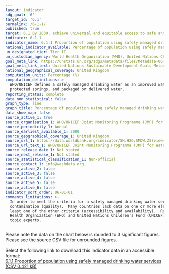 ```yaml
---
layout: indicator
sdg_goal: '6'
target_id: '6.1'
permalink: /6-1-1/
published: true
target: 6.1 By 2030, achieve universal and equitable access to safe and affordable drinking water for all
indicator: 6.1.1
indicator_name: 6.1.1 Proportion of population using safely managed drinking water services
national_indicator_available: Percentage of population using safely managed drinking water services
un_designated_tier: Tier II
un_custodian_agency: World Health Organisation (WHO), United Nations Children's Fund (UNICEFF)
goal_meta_link: https://unstats.un.org/sdgs/metadata/files/Metadata-06-01-01.pdf
goal_meta_link_text: United Nations Sustainable Development Goals Metadata (PDF 224 KB)
national_geographical_coverage: United Kingdom
computation_units: Percentage (%)
computation_definitions: >-
  WHO/UNICEF defines a safely managed drinking water as an improved water source that is accessible on premises, available when needed and free from faecal and priority chemical contamination.  Improved water sources include - piped water, boreholes or tubewells, protected dug wells,
  protected springs, and packaged or delivered water.
reporting_status: complete
data_non_statistical: false
graph_type: line
graph_title: Percentage of population using safely managed drinking water services (%)
data_show_map: false
source_active_1: true
source_organisation_1: WHO/UNICEF Joint Monitoring Programme (JMP) for Water Supply, Sanitation and Hygiene 
source_periodicity_1: Annual
source_earliest_available_1: 2000
source_geographical_coverage_1: United Kingdom
source_url_1: https://data.worldbank.org/indicator/SH.H2O.SMDW.ZS?view=map
source_url_text_1: WHO/UNICEF Joint Monitoring Programme (JMP) for Water Supply, Sanitation and Hygiene 
source_release_date_1: Not stated
source_next_release_1: Not stated
source_statistical_classification_1: Non-official
source_contact_1: info@washdata.org
source_active_2: false
source_active_3: false
source_active_4: false
source_active_5: false
source_active_6: false
indicator_sort_order: 06-01-01
comments_limitations: >-
  In order to meet the criteria for a safely managed drinking water service, an improved water source should meet three criteria - it should be accessible on the premises (accessibility), water should be available when needed (availability), and the water supplied should be free from
  contamination (quality).  Many countries lack data on one or more elements of safely managed drinking water.  The WHO/UNICEF Joint Monitoring Programme for Water Supply, Sanitation and Hygiene (JMP) provide national estimates only when data are available on drinking water quality and at
  least one of the other criteria (accessibility and availability).  Regional and income group estimates are made when data are available for at least 30 percent of the population. Data on drinking water, sanitation and hygiene are produced by the Joint Monitoring Programme of the World
  Health Organization (WHO) and United Nations Children's Fund (UNICEF) based on administrative sources, national censuses and nationally representative household surveys. Data follows the UN specification for this indicator. This indicator has not been identified in collaboration with
  topic experts.
---
```

Please note the data on the chart below is rounded to 3 significant figures. Please see the source CSV file for unrounded figures.<br><br>Select the following link to download this indicator data in an accessible format:<br>[6.1.1 Proportion of population using safely managed drinking water services (CSV 0.421 kB)](https://sustainabledevelopment-uk.github.io/sdg-data/data/6-1-1.csv)